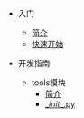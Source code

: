 <!-- docs/_sidebar.md -->

- 入门

  - [简介](/)
  - [快速开始](/quicklystart.md)

- 开发指南
  
  - tools模块
    - [简介](/tools/tools.md)
    - [\__init__.py](/tools/init.md)